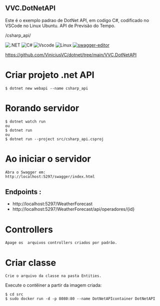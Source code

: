 
## VVC.DotNetAPI

Este é o exemplo padrao de DotNet API, em codigo C#, codificado no VSCode no Linux Ubuntu.
API de Previsão do Tempo.


/csharp_api/

![.NET](https://img.shields.io/badge/.NET-5C2D91?style=for-the-badge&logo=.net&logoColor=white)
![C#](https://img.shields.io/badge/c%23-%23239120.svg?style=for-the-badge&logo=csharp&logoColor=white)
![Vscode](https://img.shields.io/badge/Vscode-007ACC?style=for-the-badge&logo=visual-studio-code&logoColor=white)
![Linux](https://img.shields.io/badge/Linux-000?style=for-the-badge&logo=linux&logoColor=FCC624)
[![swagger-editor](https://img.shields.io/badge/open--API-in--editor-brightgreen.svg?style=flat&label=client%20open-api-v3)](https://editor.swagger.io/?url=https://raw.githubusercontent.com/lucaro/DRES/master/doc/oas-client.json)

https://github.com/ViniciusVC/dotnet/tree/main/VVC.DotNetAPI


# Criar projeto .net API
```
$ dotnet new webapi --name csharp_api
```

# Rorando servidor 
```
$ dotnet watch run
ou
$ dotnet run
ou
$ dotnet run --project src/csharp_api.csproj

```

# Ao iniciar o servidor 
```
Abra o Swagger em:
http://localhost:5297/swagger/index.html
```

## Endpoints :
* http://localhost:5297/WeatherForecast
* http://localhost:5297/WeatherForecast/api/operadores/{id}


# Controllers
```
Apage os  arquivos controllers criados por padrão.
```

# Criar classe
```
Crie o arquivo da classe na pasta Entities.

```


Execute o contêiner a partir da imagem criada:
```
$ cd src
$ sudo docker run -d -p 8080:80 --name DotNetAPIcontainer DotNetAPI
```




